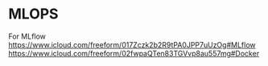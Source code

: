 # MLOPS
For MLflow
https://www.icloud.com/freeform/017Zczk2b2R9tPA0JPP7uUzOg#MLflow
https://www.icloud.com/freeform/02fwpaQTen83TGVvp8au557mg#Docker
